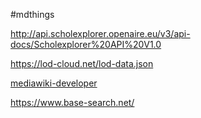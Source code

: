 
 #mdthings


http://api.scholexplorer.openaire.eu/v3/api-docs/Scholexplorer%20API%20V1.0

https://lod-cloud.net/lod-data.json

[mediawiki-developer](https://developer.wikimedia.org/)

https://www.base-search.net/





